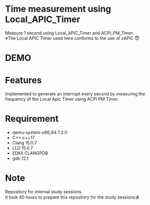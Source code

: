 # Time measurement using Local_APIC_Timer

Measure 1 second using Local_APIC_Timer and ACPI_PM_Timer.<br>
※The Local APIC Timer used here conforms to the use of xAPIC 😇

# DEMO



# Features

Implemented to generate an interrupt every second by measuring the frequency of the Local Apic Timer using ACPI PM Timer.

# Requirement

* qemu-system-x86_64 7.2.0
* C++ c++17
* Clang 15.0.7
* LLD 15.0.7
* EDKⅡ CLANGPDB
* gdb 12.1

# Note

Repository for internal study sessions.<br>
It took 40 hours to prepare this repository for the study sessions💰